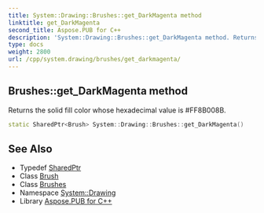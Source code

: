 ```yaml
---
title: System::Drawing::Brushes::get_DarkMagenta method
linktitle: get_DarkMagenta
second_title: Aspose.PUB for C++
description: 'System::Drawing::Brushes::get_DarkMagenta method. Returns the solid fill color whose hexadecimal value is #FF8B008B in C++.'
type: docs
weight: 2800
url: /cpp/system.drawing/brushes/get_darkmagenta/
---
```

## Brushes::get_DarkMagenta method


Returns the solid fill color whose hexadecimal value is #FF8B008B.

```cpp
static SharedPtr<Brush> System::Drawing::Brushes::get_DarkMagenta()
```

## See Also

* Typedef [SharedPtr](../../../system/sharedptr/)
* Class [Brush](../../brush/)
* Class [Brushes](../)
* Namespace [System::Drawing](../../)
* Library [Aspose.PUB for C++](../../../)
